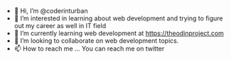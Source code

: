 - 👋 Hi, I’m @coderinturban
- 👀 I’m interested in learning about web development and trying to figure out my career as well in IT field
- 🌱 I’m currently learning web development at https://theodinproject.com
- 💞️ I’m looking to collaborate on web development topics.
- 📫 How to reach me ... You can reach me on twitter

<!---
coderinturban/coderinturban is a ✨ special ✨ repository because its `README.md` (this file) appears on your GitHub profile.
You can click the Preview link to take a look at your changes.
--->

